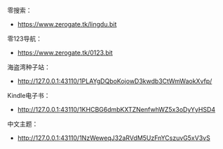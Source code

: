 零搜索：

* https://www.zerogate.tk/lingdu.bit

零123导航：

* https://www.zerogate.tk/0123.bit

海盗湾种子站：

* http://127.0.0.1:43110/1PLAYgDQboKojowD3kwdb3CtWmWaokXvfp/

Kindle电子书：

* http://127.0.0.1:43110/1KHCBG6dmbKXTZNenfwhWZ5x3oDyYyHSD4

中文主题：

* http://127.0.0.1:43110/1NzWeweqJ32aRVdM5UzFnYCszuvG5xV3vS

